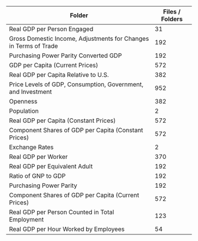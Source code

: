 | Folder                                                           |   Files / Folders |
|------------------------------------------------------------------|-------------------|
| Real GDP per Person Engaged                                      |                31 |
| Gross Domestic Income, Adjustments for Changes in Terms of Trade |               192 |
| Purchasing Power Parity Converted GDP                            |               192 |
| GDP per Capita (Current Prices)                                  |               572 |
| Real GDP per Capita Relative to U.S.                             |               382 |
| Price Levels of GDP, Consumption, Government, and Investment     |               952 |
| Openness                                                         |               382 |
| Population                                                       |                 2 |
| Real GDP per Capita (Constant Prices)                            |               572 |
| Component Shares of GDP per Capita (Constant Prices)             |               572 |
| Exchange Rates                                                   |                 2 |
| Real GDP per Worker                                              |               370 |
| Real GDP per Equivalent Adult                                    |               192 |
| Ratio of GNP to GDP                                              |               192 |
| Purchasing Power Parity                                          |               192 |
| Component Shares of GDP per Capita (Current Prices)              |               572 |
| Real GDP per Person Counted in Total Employment                  |               123 |
| Real GDP per Hour Worked by Employees                            |                54 |